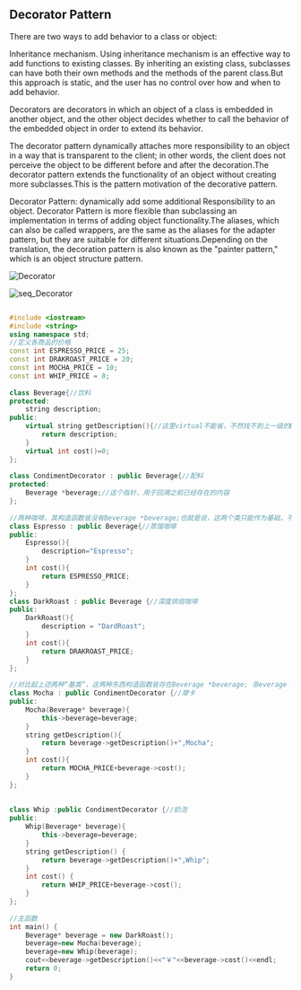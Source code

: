 ## Decorator Pattern

There are two ways to add behavior to a class or object:

Inheritance mechanism. Using inheritance mechanism is an effective way to add functions to existing classes. By inheriting an existing class, subclasses can have both their own methods and the methods of the parent class.But this approach is static, and the user has no control over how and when to add behavior.

Decorators are decorators in which an object of a class is embedded in another object, and the other object decides whether to call the behavior of the embedded object in order to extend its behavior.

The decorator pattern dynamically attaches more responsibility to an object in a way that is transparent to the client; in other words, the client does not perceive the object to be different before and after the decoration.The decorator pattern extends the functionality of an object without creating more subclasses.This is the pattern motivation of the decorative pattern.

Decorator Pattern: dynamically add some additional Responsibility to an object. Decorator Pattern is more flexible than subclassing an implementation in terms of adding object functionality.The aliases, which can also be called wrappers, are the same as the aliases for the adapter pattern, but they are suitable for different situations.Depending on the translation, the decoration pattern is also known as the "painter pattern," which is an object structure pattern.

![Decorator](https://github.com/leekeiling/Interview-basics-for-Computer-Science/blob/master/pics/Decorator.jpg?raw=true)

![seq_Decorator](https://github.com/leekeiling/Interview-basics-for-Computer-Science/blob/master/pics/seq_Decorator.jpg?raw=true)

```C++

#include <iostream>
#include <string>
using namespace std;
//定义各商品的价格
const int ESPRESSO_PRICE = 25;
const int DRAKROAST_PRICE = 20;
const int MOCHA_PRICE = 10;
const int WHIP_PRICE = 8;
 
class Beverage{//饮料
protected:
	string description;
public:
	virtual string getDescription(){//这里virtual不能省，不然找不到上一级的Beverage的了
		return description;
	}
	virtual int cost()=0;
};
 
class CondimentDecorator : public Beverage{//配料
protected:
	Beverage *beverage;//这个指针，用于回溯之前已经存在的内容
};
 
//两种咖啡，其构造函数皆没有Beverage *beverage;也就是说，这两个类只能作为基础，不能作为叠加上去的配件。
class Espresso : public Beverage{//蒸馏咖啡
public:
	Espresso(){
		description="Espresso"; 
	}
	int cost(){
		return ESPRESSO_PRICE;
	}
};
class DarkRoast : public Beverage {//深度烘焙咖啡
public:
	DarkRoast(){ 
		description = "DardRoast"; 
	}
	int cost(){ 
		return DRAKROAST_PRICE; 
	}
};
 
//对比起上述两种“基类”，这两种东西构造函数皆存在Beverage *beverage;（Beverage *beverage;的声明源于对CondimentDecorator这个类的继承），其可以叠加
class Mocha : public CondimentDecorator {//摩卡
public:
	Mocha(Beverage* beverage){ 
		this->beverage=beverage; 
	}
	string getDescription(){ 
		return beverage->getDescription()+",Mocha"; 
	}
	int cost(){ 
		return MOCHA_PRICE+beverage->cost(); 
	}
};
 
 
class Whip :public CondimentDecorator {//奶泡
public:
	Whip(Beverage* beverage){
		this->beverage=beverage; 
	}
	string getDescription() {
		return beverage->getDescription()+",Whip"; 
	}
	int cost() { 
		return WHIP_PRICE+beverage->cost(); 
	}
};
 
//主函数
int main() {
	Beverage* beverage = new DarkRoast();
	beverage=new Mocha(beverage);
	beverage=new Whip(beverage);
	cout<<beverage->getDescription()<<"￥"<<beverage->cost()<<endl;
	return 0;
}
```

